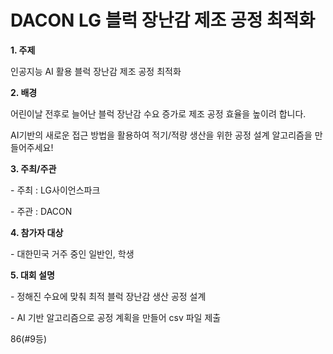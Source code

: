 # DACON LG 블럭 장난감 제조 공정 최적화

**1. 주제**

인공지능 AI 활용 블럭 장난감 제조 공정 최적화



**2. 배경**

어린이날 전후로 늘어난 블럭 장난감 수요 증가로 제조 공정 효율을 높이려 합니다. 

AI기반의 새로운 접근 방법을 활용하여 적기/적량 생산을 위한 공정 설계 알고리즘을 만들어주세요! 



**3. 주최/주관**

\- 주최 : LG사이언스파크

\- 주관 : DACON



**4. 참가자 대상**

\- 대한민국 거주 중인 일반인, 학생



**5. 대회 설명**

\- 정해진 수요에 맞춰 최적 블럭 장난감 생산 공정 설계

\- AI 기반 알고리즘으로 공정 계획을 만들어 csv 파일 제출



86(#9등)